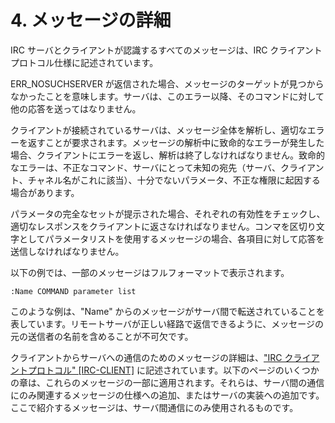 # 4. メッセージの詳細

IRC サーバとクライアントが認識するすべてのメッセージは、IRC クライアントプロトコル仕様に記述されています。

ERR_NOSUCHSERVER が返信された場合、メッセージのターゲットが見つからなかったことを意味します。サーバは、このエラー以降、そのコマンドに対して他の応答を送ってはなりません。

クライアントが接続されているサーバは、メッセージ全体を解析し、適切なエラーを返すことが要求されます。メッセージの解析中に致命的なエラーが発生した場合、クライアントにエラーを返し、解析は終了しなければなりません。致命的なエラーは、不正なコマンド、サーバにとって未知の宛先（サーバ、クライアント、チャネル名がこれに該当）、十分でないパラメータ、不正な権限に起因する場合があります。

パラメータの完全なセットが提示された場合、それぞれの有効性をチェックし、適切なレスポンスをクライアントに返さなければなりません。コンマを区切り文字としてパラメータリストを使用するメッセージの場合、各項目に対して応答を送信しなければなりません。

以下の例では、一部のメッセージはフルフォーマットで表示されます。

```
:Name COMMAND parameter list
```

このような例は、"Name" からのメッセージがサーバ間で転送されていることを表しています。リモートサーバが正しい経路で返信できるように、メッセージの元の送信者の名前を含めることが不可欠です。

クライアントからサーバへの通信のためのメッセージの詳細は、["IRC クライアントプロトコル" [IRC-CLIENT]](https://solareenlo.com/rfc2812) に記述されています。以下のページのいくつかの章は、これらのメッセージの一部に適用されます。それらは、サーバ間の通信にのみ関連するメッセージの仕様への追加、またはサーバの実装への追加です。ここで紹介するメッセージは、サーバ間通信にのみ使用されるものです。
